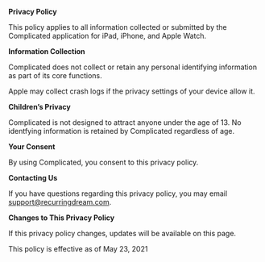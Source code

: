 **Privacy Policy**

This policy applies to all information collected or submitted by the Complicated application for iPad, iPhone, and Apple Watch.

**Information Collection**

Complicated does not collect or retain any personal identifying information as part of its core functions. 

Apple may collect crash logs if the privacy settings of your device allow it.


**Children’s Privacy**

Complicated is not designed to attract anyone under the age of 13. No identfying information is retained by Complicated regardless of age.

**Your Consent**

By using Complicated, you consent to this privacy policy.

**Contacting Us**

If you have questions regarding this privacy policy, you may email support@recurringdream.com. 

**Changes to This Privacy Policy**

If this privacy policy changes, updates will be available on this page. 

This policy is effective as of May 23, 2021
